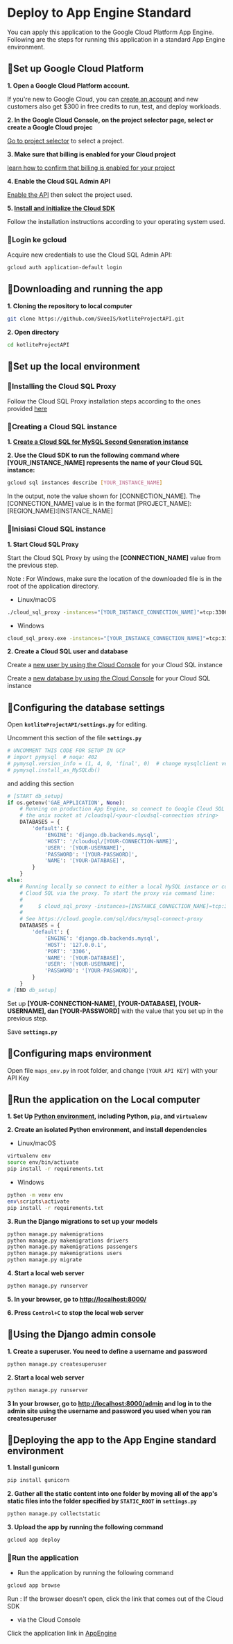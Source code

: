 # Deploy to App Engine Standard

You can apply this application to the Google Cloud Platform App Engine. Following are the steps for running this application in a standard App Engine environment.

## 📌Set up Google Cloud Platform

**1. Open a Google Cloud Platform account.**

If you're new to Google Cloud, you can [create an account](https://console.cloud.google.com/freetrial) and new customers also get $300 in free credits to run, test, and deploy workloads.

**2. In the Google Cloud Console, on the project selector page, select or create a Google Cloud projec**

[Go to project selector](https://console.cloud.google.com/projectselector2/home/dashboard) to select a project.

**3. Make sure that billing is enabled for your Cloud project**

[learn how to confirm that billing is enabled for your project](https://cloud.google.com/billing/docs/how-to/modify-project)

**4. Enable the Cloud SQL Admin API**

[Enable the API](https://console.cloud.google.com/flows/enableapi?apiid=sqladmin.googleapis.com) then select the project used.

**5. [Install and initialize the Cloud SDK](https://cloud.google.com/sdk/docs/install)**

Follow the installation instructions according to your operating system used.

### 🔗Login ke gcloud

Acquire new credentials to use the Cloud SQL Admin API:
```bash
gcloud auth application-default login
```

## 📌Downloading and running the app

**1. Cloning the repository to local computer**

```bash
git clone https://github.com/SVeeIS/kotliteProjectAPI.git
```

**2. Open directory**

```bash
cd kotliteProjectAPI
```

## 📌Set up the local environment

### 🔗Installing the Cloud SQL Proxy

Follow the Cloud SQL Proxy installation steps according to the ones provided [here](https://cloud.google.com/sql/docs/mysql/quickstart-proxy-test#install-proxy)

### 🔗Creating a Cloud SQL instance

**1. [Create a Cloud SQL for MySQL Second Generation instance](https://cloud.google.com/sql/docs/mysql/create-instance)**


**2. Use the Cloud SDK to run the following command where [YOUR_INSTANCE_NAME] represents the name of your Cloud SQL instance:**


```bash
gcloud sql instances describe [YOUR_INSTANCE_NAME]
```

In the output, note the value shown for [CONNECTION_NAME].
The [CONNECTION_NAME] value is in the format [PROJECT_NAME]:[REGION_NAME]:[INSTANCE_NAME]

### 🔗Inisiasi Cloud SQL instance

**1. Start Cloud SQL Proxy**

Start the Cloud SQL Proxy by using the **[CONNECTION_NAME]** value from the previous step.

Note : For Windows, make sure the location of the downloaded file is in the root of the application directory.

- Linux/macOS

```bash
./cloud_sql_proxy -instances="[YOUR_INSTANCE_CONNECTION_NAME]"=tcp:3306
```

- Windows

```bash
cloud_sql_proxy.exe -instances="[YOUR_INSTANCE_CONNECTION_NAME]"=tcp:3306
```

**2. Create a Cloud SQL user and database**

Create a [new user by using the Cloud Console](https://cloud.google.com/sql/docs/mysql/create-manage-users#creating) for your Cloud SQL instance

Create a [new database by using the Cloud Console](https://cloud.google.com/sql/docs/mysql/create-manage-databases#create) for your Cloud SQL instance

## 📌Configuring the database settings

Open **`kotliteProjectAPI/settings.py`** for editing.

Uncomment this section of the file **`settings.py`**

```python
# UNCOMMENT THIS CODE FOR SETUP IN GCP
# import pymysql  # noqa: 402
# pymysql.version_info = (1, 4, 0, 'final', 0)  # change mysqlclient version
# pymysql.install_as_MySQLdb()
```

and adding this section

```python
# [START db_setup]
if os.getenv('GAE_APPLICATION', None):
    # Running on production App Engine, so connect to Google Cloud SQL using
    # the unix socket at /cloudsql/<your-cloudsql-connection string>
    DATABASES = {
        'default': {
            'ENGINE': 'django.db.backends.mysql',
            'HOST': '/cloudsql/[YOUR-CONNECTION-NAME]',
            'USER': '[YOUR-USERNAME]',
            'PASSWORD': '[YOUR-PASSWORD]',
            'NAME': '[YOUR-DATABASE]',
        }
    }
else:
    # Running locally so connect to either a local MySQL instance or connect to
    # Cloud SQL via the proxy. To start the proxy via command line:
    #
    #     $ cloud_sql_proxy -instances=[INSTANCE_CONNECTION_NAME]=tcp:3306
    #
    # See https://cloud.google.com/sql/docs/mysql-connect-proxy
    DATABASES = {
        'default': {
            'ENGINE': 'django.db.backends.mysql',
            'HOST': '127.0.0.1',
            'PORT': '3306',
            'NAME': '[YOUR-DATABASE]',
            'USER': '[YOUR-USERNAME]',
            'PASSWORD': '[YOUR-PASSWORD]',
        }
    }
# [END db_setup]
```

Set up **[YOUR-CONNECTION-NAME], [YOUR-DATABASE], [YOUR-USERNAME], dan [YOUR-PASSWORD]** with the value that you set up in the previous step.

Save **`settings.py`**

## 📌Configuring maps environment

Open file `maps_env.py` in root folder, and change `[YOUR API KEY]` with your API Key

## 📌Run the application on the Local computer

**1. Set Up [Python environment](https://cloud.google.com/python/docs/setup),  including Python, `pip`, and `virtualenv`**

**2. Create an isolated Python environment, and install dependencies**

- Linux/macOS

```bash
virtualenv env
source env/bin/activate
pip install -r requirements.txt
```

- Windows

```bash
python -m venv env
env\scripts\activate
pip install -r requirements.txt
```

**3. Run the Django migrations to set up your models**

```bash
python manage.py makemigrations
python manage.py makemigrations drivers
python manage.py makemigrations passengers
python manage.py makemigrations users
python manage.py migrate
```

**4. Start a local web server**

```bash
python manage.py runserver
```

**5. In your browser, go to <http://localhost:8000/>**

**6. Press `Control+C` to stop the local web server**

## 📌Using the Django admin console

**1. Create a superuser. You need to define a username and password**

```bash
python manage.py createsuperuser
```

**2. Start a local web server**

```bash
python manage.py runserver
```

**3 In your browser, go to <http://localhost:8000/admin> and log in to the admin site using the username and password you used when you ran createsuperuser**

## 📌Deploying the app to the App Engine standard environment

**1. Install gunicorn**

```bash
pip install gunicorn
```

**2. Gather all the static content into one folder by moving all of the app's static files into the folder specified by `STATIC_ROOT` in `settings.py`**

```bash
python manage.py collectstatic
```

**3. Upload the app by running the following command**

```bash
gcloud app deploy
```

### 🔗Run the application

- Run the application by running the following command

```bash
gcloud app browse
```

Run : If the browser doesn't open, click the link that comes out of the Cloud SDK

- via the Cloud Console

Click the application link in [AppEngine](https://console.cloud.google.com/appengine)
